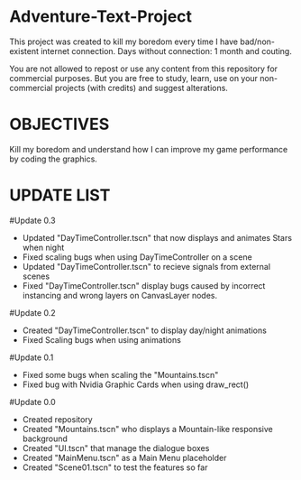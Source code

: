 # Adventure-Text-Project
 This project was created to kill my boredom every time I have bad/non-existent internet connection.
 Days without connection: 1 month and couting.

 You are not allowed to repost or use any content from this repository for commercial purposes. But you are free to study, learn, use on your non-commercial projects (with credits) and suggest alterations. 
 
# OBJECTIVES

Kill my boredom and understand how I can improve my game performance by coding the graphics.

# UPDATE LIST

#Update 0.3
- Updated "DayTimeController.tscn" that now displays and animates Stars when night
- Fixed scaling bugs when using DayTimeController on a scene
- Updated "DayTimeController.tscn" to recieve signals from external scenes
- Fixed "DayTimeController.tscn" display bugs caused by incorrect instancing and wrong layers on CanvasLayer nodes.

#Update 0.2
- Created "DayTimeController.tscn" to display day/night animations
- Fixed Scaling bugs when using animations

#Update 0.1
- Fixed some bugs when scaling the "Mountains.tscn"
- Fixed bug with Nvidia Graphic Cards when using draw_rect()

#Update 0.0
- Created repository
- Created "Mountains.tscn" who displays a Mountain-like responsive background
- Created "UI.tscn" that manage the dialogue boxes
- Created "MainMenu.tscn" as a Main Menu placeholder
- Created "Scene01.tscn" to test the features so far
